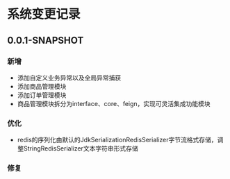 # 系统变更记录

## 0.0.1-SNAPSHOT

### 新增
- 添加自定义业务异常以及全局异常捕获
- 添加商品管理模块
- 添加订单管理模块
- 商品管理模块拆分为interface、core、feign，实现可灵活集成功能模块

### 优化
- redis的序列化由默认的JdkSerializationRedisSerializer字节流格式存储，调整StringRedisSerializer文本字符串形式存储

### 修复